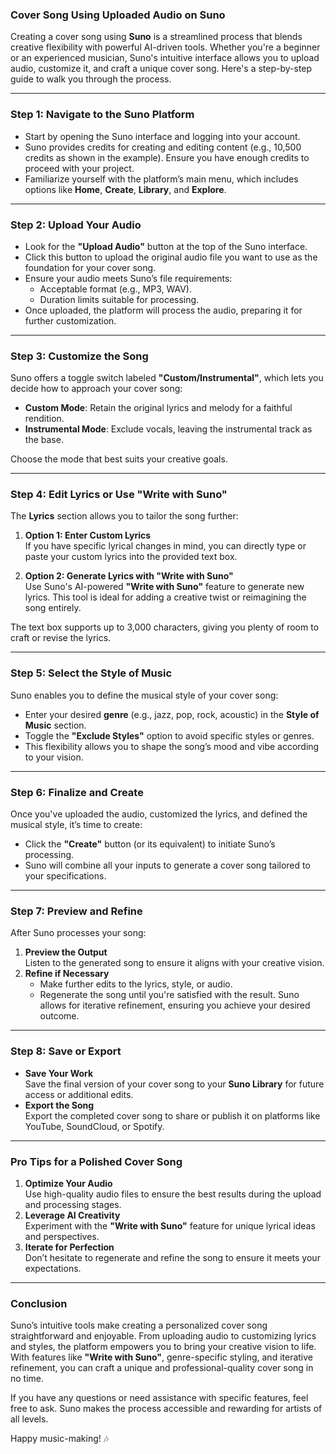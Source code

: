 

### Cover Song Using Uploaded Audio on Suno

Creating a cover song using **Suno** is a streamlined process that blends creative flexibility with powerful AI-driven tools. Whether you're a beginner or an experienced musician, Suno's intuitive interface allows you to upload audio, customize it, and craft a unique cover song. Here's a step-by-step guide to walk you through the process.

---

### **Step 1: Navigate to the Suno Platform**
- Start by opening the Suno interface and logging into your account. 
- Suno provides credits for creating and editing content (e.g., 10,500 credits as shown in the example). Ensure you have enough credits to proceed with your project.
- Familiarize yourself with the platform’s main menu, which includes options like **Home**, **Create**, **Library**, and **Explore**.

---

### **Step 2: Upload Your Audio**
- Look for the **"Upload Audio"** button at the top of the Suno interface.
- Click this button to upload the original audio file you want to use as the foundation for your cover song.
- Ensure your audio meets Suno’s file requirements:
  - Acceptable format (e.g., MP3, WAV).
  - Duration limits suitable for processing.
- Once uploaded, the platform will process the audio, preparing it for further customization.

---

### **Step 3: Customize the Song**
Suno offers a toggle switch labeled **"Custom/Instrumental"**, which lets you decide how to approach your cover song:
- **Custom Mode**: Retain the original lyrics and melody for a faithful rendition.
- **Instrumental Mode**: Exclude vocals, leaving the instrumental track as the base.

Choose the mode that best suits your creative goals.

---

### **Step 4: Edit Lyrics or Use "Write with Suno"**
The **Lyrics** section allows you to tailor the song further:
1. **Option 1: Enter Custom Lyrics**  
   If you have specific lyrical changes in mind, you can directly type or paste your custom lyrics into the provided text box.
   
2. **Option 2: Generate Lyrics with "Write with Suno"**  
   Use Suno's AI-powered **"Write with Suno"** feature to generate new lyrics. This tool is ideal for adding a creative twist or reimagining the song entirely.

The text box supports up to 3,000 characters, giving you plenty of room to craft or revise the lyrics.

---

### **Step 5: Select the Style of Music**
Suno enables you to define the musical style of your cover song:
- Enter your desired **genre** (e.g., jazz, pop, rock, acoustic) in the **Style of Music** section.
- Toggle the **"Exclude Styles"** option to avoid specific styles or genres.
- This flexibility allows you to shape the song’s mood and vibe according to your vision.

---

### **Step 6: Finalize and Create**
Once you've uploaded the audio, customized the lyrics, and defined the musical style, it’s time to create:
- Click the **"Create"** button (or its equivalent) to initiate Suno’s processing.
- Suno will combine all your inputs to generate a cover song tailored to your specifications.

---

### **Step 7: Preview and Refine**
After Suno processes your song:
1. **Preview the Output**  
   Listen to the generated song to ensure it aligns with your creative vision.
2. **Refine if Necessary**  
   - Make further edits to the lyrics, style, or audio.
   - Regenerate the song until you're satisfied with the result. Suno allows for iterative refinement, ensuring you achieve your desired outcome.

---

### **Step 8: Save or Export**
- **Save Your Work**  
   Save the final version of your cover song to your **Suno Library** for future access or additional edits.
- **Export the Song**  
   Export the completed cover song to share or publish it on platforms like YouTube, SoundCloud, or Spotify.

---

### **Pro Tips for a Polished Cover Song**
1. **Optimize Your Audio**  
   Use high-quality audio files to ensure the best results during the upload and processing stages.
2. **Leverage AI Creativity**  
   Experiment with the **"Write with Suno"** feature for unique lyrical ideas and perspectives.
3. **Iterate for Perfection**  
   Don’t hesitate to regenerate and refine the song to ensure it meets your expectations.

---

### **Conclusion**
Suno’s intuitive tools make creating a personalized cover song straightforward and enjoyable. From uploading audio to customizing lyrics and styles, the platform empowers you to bring your creative vision to life. With features like **"Write with Suno"**, genre-specific styling, and iterative refinement, you can craft a unique and professional-quality cover song in no time.

If you have any questions or need assistance with specific features, feel free to ask. Suno makes the process accessible and rewarding for artists of all levels.

Happy music-making! 🎶




